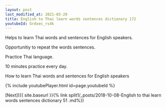 ```yaml
---
layout: post
last_modified_at: 2021-03-29
title: English to Thai learn words sentences dictionary 172 
youtubeId: Grdxec_rs4k
---
```

 
 
Helps to learn Thai words and sentences for English speakers.

Opportunitiy to repeat the words sentences. 

Practice Thai language. 
 
10 minutes practice every day. 
 
How to learn Thai words and sentences for English speakers 
 
{% include youtubePlayer.html id=page.youtubeId %}
 
 
[Next]({{ site.baseurl }}{% link  split1/_posts/2018-10-08-English to thai learn words sentences dictionary 51 .md%})
 
